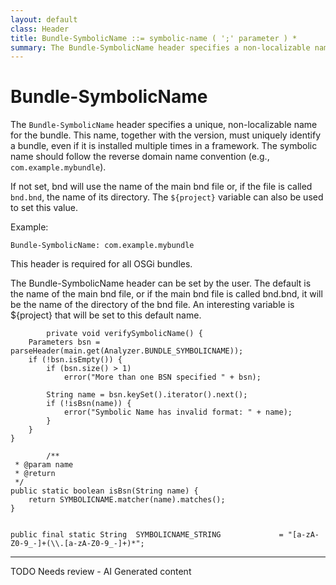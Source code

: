 ```yaml
---
layout: default
class: Header
title: Bundle-SymbolicName ::= symbolic-name ( ';' parameter ) * 
summary: The Bundle-SymbolicName header specifies a non-localizable name for this bundle. The bundle symbolic name together with a version must identify a unique bundle though it can be installed multiple times in a framework. The bundle symbolic name should be based on the reverse domain name convention, s 
---
```


# Bundle-SymbolicName

The `Bundle-SymbolicName` header specifies a unique, non-localizable name for the bundle. This name, together with the version, must uniquely identify a bundle, even if it is installed multiple times in a framework. The symbolic name should follow the reverse domain name convention (e.g., `com.example.mybundle`).

If not set, bnd will use the name of the main bnd file or, if the file is called `bnd.bnd`, the name of its directory. The `${project}` variable can also be used to set this value.

Example:

```
Bundle-SymbolicName: com.example.mybundle
```

This header is required for all OSGi bundles.
	
The Bundle-SymbolicName header can be set by the user. The default is the name of the main bnd file, or if the main bnd file is called bnd.bnd, it will be the name of the directory of the bnd file. An interesting variable is ${project} that will be set to this default name.


			private void verifySymbolicName() {
		Parameters bsn = parseHeader(main.get(Analyzer.BUNDLE_SYMBOLICNAME));
		if (!bsn.isEmpty()) {
			if (bsn.size() > 1)
				error("More than one BSN specified " + bsn);

			String name = bsn.keySet().iterator().next();
			if (!isBsn(name)) {
				error("Symbolic Name has invalid format: " + name);
			}
		}
	}
		
			/**
	 * @param name
	 * @return
	 */
	public static boolean isBsn(String name) {
		return SYMBOLICNAME.matcher(name).matches();
	}

		
	public final static String	SYMBOLICNAME_STRING				= "[a-zA-Z0-9_-]+(\\.[a-zA-Z0-9_-]+)*";


---
TODO Needs review - AI Generated content